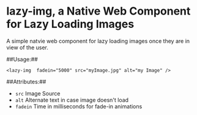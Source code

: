 # lazy-img, a Native Web Component for Lazy Loading Images

A simple natvie web component for lazy loading images once they are in view of the user.

##Usage:##

`<lazy-img  fadein="5000" src="myImage.jpg" alt="my Image" />`

##Attributes:##
* `src` Image Source
* `alt` Alternate text in case image doesn't load
* `fadein` Time in milliseconds for fade-in animations
 